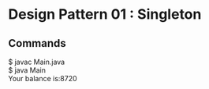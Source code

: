 # Design Pattern 01 : Singleton

## Commands

   $ javac Main.java <br>
   $ java Main <br>
   Your balance is:8720 <br>


